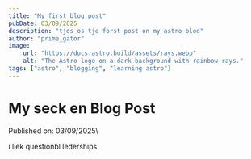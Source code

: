 ```yaml
---
title: "My first blog post"
pubDate: 03/09/2025
description: "tjos os tje forst post on my astro blod"
author: "prime_gator"
image:
    url: "https://docs.astro.build/assets/rays.webp"
    alt: "The Astro logo on a dark background with rainbow rays."
tags: ["astro", "blogging", "learning astro"]
---
```


# My seck en Blog Post

Published on: 03/09/2025\

i liek questionbl lederships 